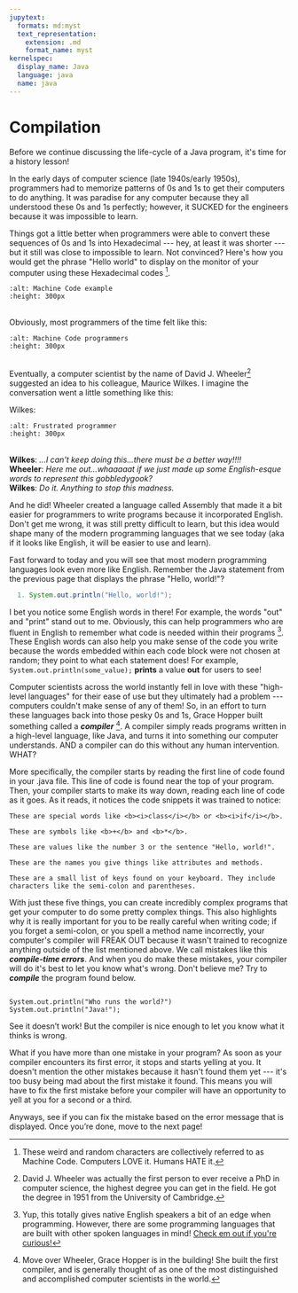 ```yaml
---
jupytext:
  formats: md:myst
  text_representation:
    extension: .md
    format_name: myst
kernelspec:
  display_name: Java
  language: java
  name: java
---
```


Compilation
===========

Before we continue discussing the life-cycle of a Java program, it's time for a history lesson!

In the early days of computer science (late 1940s/early 1950s), programmers had to memorize patterns of 0s and 1s to get their computers to do anything. It was paradise for any computer because they all understood these 0s and 1s perfectly; however, it SUCKED for the engineers because it was impossible to learn.

Things got a little better when programmers were able to convert these sequences of 0s and 1s into Hexadecimal --- hey, at least it was shorter --- but it still was close to impossible to learn. Not convinced? Here's how you would get the phrase "Hello world" to display on the monitor of your computer using these Hexadecimal codes [^*].

```{image} machinecode.png
:alt: Machine Code example
:height: 300px
```
<br>Obviously, most programmers of the time felt like this:

```{image} https://thumbs.gfycat.com/WiltedCourteousAzurevase-max-1mb.gif
:alt: Machine Code programmers
:height: 300px
```
<br>Eventually, a computer scientist by the name of David J. Wheeler[^**] suggested an idea to his colleague, Maurice Wilkes. I imagine the conversation went a little something like this:

Wilkes:
```{image} https://media0.giphy.com/media/ZKZiW6GSx8eSA/200.gif
:alt: Frustrated programmer
:height: 300px
```
<br><b>Wilkes</b>: <i>...I can't keep doing this...there must be a better way!!!!</i>
<br><b>Wheeler</b>: <i>Here me out...whaaaaat if we just made up some English-esque words to represent this gobbledygook?</i>
<br><b>Wilkes</b>: <i>Do it. Anything to stop this madness.</i>

And he did! Wheeler created a language called Assembly that made it a bit easier for programmers to write programs because it incorporated English. Don't get me wrong, it was still pretty difficult to learn, but this idea would shape many of the modern programming languages that we see today (aka if it looks like English, it will be easier to use and learn).

Fast forward to today and you will see that most modern programming languages look even more like English. Remember the Java statement from the previous page that displays the phrase "Hello, world!"?

```Java
  1. System.out.println("Hello, world!");
```

I bet you notice some English words in there! For example, the words "out" and "print" stand out to me. Obviously, this can help programmers who are fluent in English to remember what code is needed within their programs [^***]. These English words can also help you make sense of the code you write because the words embedded within each code block were not chosen at random; they point to what each statement does! For example, `System.out.println(some_value);` <b>prints</b> a value <b>out</b> for users to see!

Computer scientists across the world instantly fell in love with these "high-level languages" for their ease of use but they ultimately had a problem --- computers couldn't make sense of any of them! So, in an effort to turn these languages back into those pesky 0s and 1s, Grace Hopper built something called a <b><i>compiler</b></i> [^****]. A compiler simply reads programs written in a high-level language, like Java, and turns it into something our computer understands. AND a compiler can do this without any human intervention. WHAT?

More specifically, the compiler starts by reading the first line of code found in your .java file. This line of code is found near the top of your program. Then, your compiler starts to make its way down, reading each line of code as it goes. As it reads, it notices the code snippets it was trained to notice:

```{admonition} Keywords
These are special words like <b><i>class</i></b> or <b><i>if</i></b>.
```
```{admonition} Operators
These are symbols like <b>+</b> and <b>*</b>.
```
```{admonition} Literals
These are values like the number 3 or the sentence "Hello, world!".
```
```{admonition} Identifiers
These are the names you give things like attributes and methods.
```
```{admonition} Special Characters
These are a small list of keys found on your keyboard. They include characters like the semi-colon and parentheses.
```

With just these five things, you can create incredibly complex programs that get your computer to do some pretty complex things. This also highlights why it is really important for you to be really careful when writing code; if you forget a semi-colon, or you spell a method name incorrectly, your computer's compiler will FREAK OUT because it wasn't trained to recognize anything outside of the list mentioned above. We call mistakes like this <b><i>compile-time errors</i></b>. And when you do make these mistakes, your compiler will do it's best to let you know what's wrong. Don't believe me? Try to <b><i>compile</i></b> the program found below.

```{code-cell} java

System.out.println("Who runs the world?")
System.out.println("Java!");

```

See it doesn’t work! But the compiler is nice enough to let you know what it thinks is wrong.

What if you have more than one mistake in your program? As soon as your compiler encounters its first error, it stops and starts yelling at you. It doesn't mention the other mistakes because it hasn't found them yet --- it's too busy being mad about the first mistake it found. This means you will have to fix the first mistake before your compiler will have an opportunity to yell at you for a second or a third.

Anyways, see if you can fix the mistake based on the error message that is displayed. Once you’re done, move to the next page!

[^*]: These weird and random characters are collectively referred to as Machine Code. Computers LOVE it. Humans HATE it.
[^**]: David J. Wheeler was actually the first person to ever receive a PhD in computer science, the highest degree you can get in the field. He got the degree in 1951 from the University of Cambridge.
[^***]: Yup, this totally gives native English speakers a bit of an edge when programming. However, there are some programming languages that are built with other spoken languages in mind! <a target="_blank" href = "https://en.wikipedia.org/wiki/Non-English-based_programming_languages">Check em out if you're curious!</a>
[^****]: Move over Wheeler, Grace Hopper is in the building! She built the first compiler, and is generally thought of as one of the most distinguished and accomplished computer scientists in the world.
